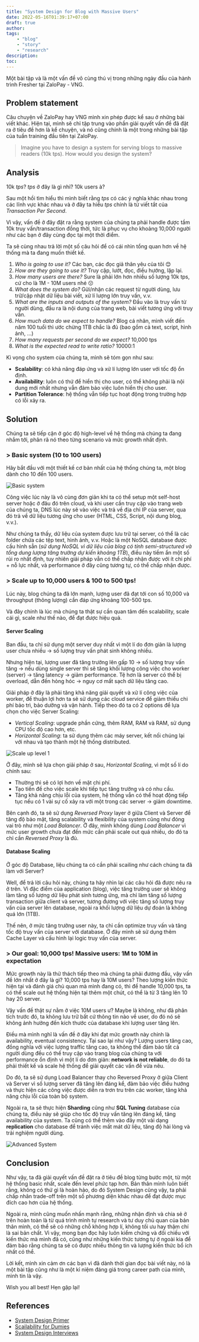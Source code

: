 ```yaml
---
title: "System Design for Blog with Massive Users"
date: 2022-05-16T01:39:17+07:00
draft: true
author:
tags:
    - "blog"
    - "story"
    - "research"
description:
toc:
---
```

Một bài tập và là một vấn đề vô cùng thú vị trong những ngày đầu của hành trình Fresher tại ZaloPay - VNG. <!--more-->

## Problem statement

Câu chuyện về ZaloPay hay VNG mình xin phép được kể sau ở những bài viết khác. Hiện tại, mình sẽ chỉ tập trung vào phần giải quyết vấn đề đã đặt ra ở tiêu đề hơn là kể chuyện, và nó cũng chính là một trong những bài tập của tuần training đầu tiên tại ZaloPay. 

> Imagine you have to design a system for serving blogs to massive readers (10k tps). How would you design the system?

## Analysis

10k *tps*? *tps* ở đây là gì nhỉ? 10k users à?

Sau một hồi tìm hiểu thì mình biết rằng *tps* có các ý nghĩa khác nhau trong các lĩnh vực khác nhau và ở đây ta hiểu *tps* chính là từ viết tắt của *Transaction Per Second*. 

Vì vậy, vấn đề ở đây đặt ra rằng system của chúng ta phải handle được tầm 10k truy vấn/transaction đồng thời, tức là phục vụ cho khoảng 10,000 người như các bạn ở đây cùng đọc tại một thời điểm. 

Ta sẽ cùng nhau trả lời một số câu hỏi để có cái nhìn tổng quan hơn về hệ thống mà ta đang muốn thiết kế.

1. *Who is going to use it?* Các bạn, các đọc giả thân yêu của tôi :blush:
2. *How are they going to use it?* Truy cập, lướt, đọc, điều hướng, lặp lại.
3. *How many users are there?* Sure là phải lớn hơn nhiều số lượng 10k tps, cứ cho là 1M - 10M users nhé :kissing:
4. *What does the system do?* Gửi/nhận các request từ người dùng, lưu trữ/cập nhật dữ liệu bài viết, xử lí lượng lớn truy vấn, v.v.
5. *What are the inputs and outputs of the system?* Đầu vào là truy vấn từ người dùng, đầu ra là nội dung của trang web, bài viết tương ứng với truy vấn.
6.  *How much data do we expect to handle?* Blog cá nhân, mình viết đến năm 100 tuổi thì ước chừng 1TB chắc là đủ (bao gồm cả text, script, hình ảnh, ...)
7.  *How many requests per second do we expect?* 10,000 tps
8.  *What is the expected read to write ratio?* 10000:1 

Kì vọng cho system của chúng ta, mình sẽ tóm gọn như sau:
- **Scalability**: có khả năng đáp ứng và xử lí lượng lớn user với tốc độ ổn định.
- **Availability**: luôn có thứ để hiển thị cho user, có thể không phải là nội dung mới nhất nhưng vẫn đảm bảo việc luôn hiển thị cho user.
- **Partition Tolerance**: hệ thống vẫn tiếp tục hoạt động trong trường hợp có lỗi xảy ra.

## Solution

Chúng ta sẽ tiếp cận ở góc độ high-level về hệ thống mà chúng ta đang nhắm tới, phân rã nó theo từng scenario và mức growth nhất định.

### > Basic system (10 to 100 users)

Hãy bắt đầu với một thiết kế cơ bản nhất của hệ thống chúng ta, một blog dành cho 10 đến 100 users. 

![Basic system](/images/blogs/001/basic.png) 

Công việc lúc này là vô cùng đơn giản khi ta có thể setup một self-host server hoặc ở đâu đó trên cloud, và khi user cần truy cập vào trang web của chúng ta, DNS lúc này sẽ vào việc và trả về địa chỉ IP của server, qua đó trả về dữ liệu tương ứng cho user (HTML, CSS, Script, nội dung blog, v.v.). 

Như chúng ta thấy, dữ liệu của system được lưu trữ tại server, có thể là các folder chứa các tệp text, hình ảnh, v.v. Hoặc là một NoSQL database được cấu hình sẵn (*sử dụng NoSQL vì dữ liệu của blog có tính semi-structured và tổng dung lượng tăng trưởng dự kiến khoảng 1TB*), điều này tiềm ẩn một số rủi ro nhất định, tuy nhiên giải pháp vẫn có thể chấp nhận được với ít chi phí + nỗ lực nhất, và performance ở đây cũng tương tự, có thể chấp nhận được.

### > Scale up to 10,000 users & 100 to 500 tps!

Lúc này, blog chúng ta đã lớn mạnh, lượng user đã đạt tới con số 10,000 và throughput (thông lượng) cần đáp ứng khoảng 100-500 tps. 

Và đây chính là lúc mà chúng ta thật sự cần quan tâm đến scalability, scale cái gì, scale như thế nào, để đạt được hiệu quả.

#### Server Scaling

Ban đầu, ta chỉ sử dụng một server duy nhất vì một lí do đơn giản là lượng user chưa nhiều -> số lượng truy vấn phát sinh không nhiều. 

Nhưng hiện tại, lượng user đã tăng trưởng lên gấp 10 -> số lượng truy vấn tăng -> nếu dùng single server thì sẽ tăng khối lượng công việc cho worker (server) -> tăng latency -> giảm performance. Tệ hơn là server có thể bị overload, dẫn đến hỏng hóc -> nguy cơ mất sạch dữ liệu tăng cao.

Giải pháp ở đây là phải tăng khả năng giải quyết và xử lí công việc của worker, để thuận lợi hơn ta sẽ sử dụng các cloud service để giảm thiểu chi phí bảo trì, bảo dưỡng và vận hành. Tiếp theo đó ta có 2 options để lựa chọn cho việc Server Scaling:
- *Vertical Scaling*: upgrade phần cứng, thêm RAM, RAM và RAM, sử dụng CPU tốc độ cao hơn, etc.
- *Horizontal Scaling*: ta sử dụng thêm các máy server, kết nối chúng lại với nhau và tạo thành một hệ thống distributed.

![Scale up level 1](/images/blogs/001/intermediate.png)

Ở đây, mình sẽ lựa chọn giải pháp ở sau, *Horizontal Scaling*, vì một số lí do chính sau:
- Thường thì sẽ có lợi hơn về mặt chi phí.
- Tạo tiền đề cho việc scale khi tiếp tục tăng trưởng và có nhu cầu.
- Tăng khả năng chịu lỗi của system, hệ thống vẫn có thể hoạt động tiếp tục nếu có 1 vài sự cố xảy ra với một trong các server -> giảm downtime.

Bên cạnh đó, ta sẽ sử dụng *Reversed Proxy* layer ở giữa Client và Server để tăng độ bảo mật, tăng scalability và flexibility của system cũng như đóng vai trò như một *Load Balancer*. Ở đây, mình không dùng *Load Balancer* vì mức user growth chưa đạt đến mức cần phải scale out quá nhiều, do đó ta chỉ cần *Reversed Proxy* là đủ.


#### Database Scaling

Ở góc độ Database, liệu chúng ta có cần phải scailing như cách chúng ta đã làm với Server? 

Well, để trả lời câu hỏi này, chúng ta hãy nhìn lại các câu hỏi đã được nêu ra ở trên. Vì đặc điểm của application (blog), việc tăng trưởng user sẽ không làm tăng số lượng dữ liệu phát sinh tương ứng, mà chỉ làm tăng số lượng transaction giữa client và server, tương đương với việc tăng số lượng truy vấn của server lên database, ngoài ra khối lượng dữ liệu dự đoán là không quá lớn (1TB). 

Thế nên, ở mức tăng trưởng user này, ta chỉ cần optimize truy vấn và tăng tốc độ truy vấn của server với database. Ở đây mình sẽ sử dụng thêm Cache Layer và cấu hình lại logic truy vấn của server.

### > Our goal: 10,000 tps! Massive users: 1M to 10M in expectation

Mức growth này là thử thách tiếp theo mà chúng ta phải đương đầu, vậy vấn đề lớn nhất ở đây là gì? 10,000 tps hay là 10M users? Theo lượng kiến thức hiện tại và đánh giá chủ quan mà mình đang có, thì để handle 10,000 tps, ta có thể scale out hệ thống hiện tại thêm một chút, có thể là từ 3 tăng lên 10 hay 20 server. 

Vậy vấn đề thật sự nằm ở việc 10M users ư? Maybe là không, như đã phân tích trước đó, ta không lưu trữ bất cứ thông tin nào về user, do đó nó sẽ không ảnh hưởng đến kích thước của database khi lượng user tăng lên. 

Điều mà mình nghĩ là vấn đề ở đây khi đạt mức growth này chính là availability, eventual consistency. Tại sao lại như vậy? Lượng users tăng cao, đồng nghĩa với việc lượng traffic tăng cao, ta không thể đảm bảo tất cả người dùng đều có thể truy cập vào trang blog của chúng ta với performance ổn định vì một lí do đơn giản: **network is not reliable**, do đó ta phải thiết kế và scale hệ thống để giải quyết các vấn đề vừa nêu.

Do đó, ta sẽ sử dụng Load Balancer thay cho Reversed Proxy ở giữa Client và Server vì số lượng server đã tăng lên đáng kể, đảm bảo việc điều hướng và thực hiện các công việc được diễn ra trơn tru trên các worker, tăng khả năng chịu lỗi của toàn bộ system.

Ngoài ra, ta sẽ thực hiện **Sharding** cũng như **SQL Tuning** database của chúng ta, điều này sẽ giúp cho tốc độ truy vấn tăng lên đáng kể, tăng availability của system. Ta cũng có thể thêm vào đây một vài dạng **replication** cho database để tránh việc mất mát dữ liệu, tăng độ hài lòng và trải nghiệm người dùng.

![Advanced System](/images/blogs/001/advanced.png)

## Conclusion
Như vậy, ta đã giải quyết vấn đề đặt ra ở tiêu đề blog từng bước một, từ một hệ thống basic nhất, scale đến level phức tạp hơn.
Bản thân mình luôn biết rằng, không có thứ gì là hoàn hảo, do đó System Design cũng vậy, ta phải chấp nhân trade-off trên một số phương diện khác nhau để đạt được mục đích cao hơn của hệ thống.

Ngoài ra, mình cũng muốn nhấn mạnh rằng, những nhận định và chia sẻ ở trên hoàn toàn là từ quá trình mình tự research và tư duy chủ quan của bản thân mình, có thể sẽ có những chỗ không hợp lí, không tối ưu hay thậm chí là sai bản chất. Vì vậy, mong bạn đọc hãy luôn kiểm chứng và đối chiếu với kiến thức mà mình đã có, cũng như những kiến thức tương tự ở ngoài kia để đảm bảo rằng chúng ta sẽ có được nhiều thông tin và lượng kiến thức bổ ích nhất có thể.

Lời kết, mình xin cảm ơn các bạn vì đã dành thời gian đọc bài viết này, nó là một bài tập cũng như là một kỉ niệm đáng giá trong career path của mình, mình tin là vậy. 

Wish you all best! Hẹn gặp lại!

## References
- [System Design Primer](https://github.com/donnemartin/system-design-primer)
- [Scailability for Dumies](https://www.lecloud.net/tagged/scalability/chrono)
- [System Design Interviews](https://www.youtube.com/watch?v=YkGHxOg9d3M)